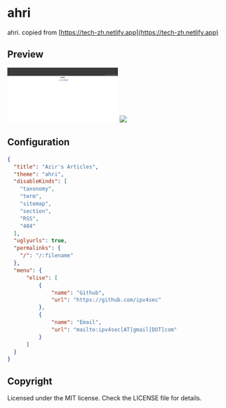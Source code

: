 
# ahri

ahri. copied from [https://tech-zh.netlify.app](https://tech-zh.netlify.app)

## Preview

<img src="static/home.png" style="width:50%" />
<img src="static/article.png" style="width:50%" />


## Configuration

```json
{
  "title": "Azir's Articles",
  "theme": "ahri",
  "disableKinds": [
    "taxonomy",
    "term",
    "sitemap",
    "section",
    "RSS",
    "404"
  ],
  "uglyurls": true,
  "permalinks": {
    "/": "/:filename"
  },
  "menu": {
	  "elise": [
		  {
			  "name": "Github",
			  "url": "https://github.com/ipv4sec"
		  },
		  {
			  "name": "Email",
			  "url": "mailto:ipv4sec[AT]gmail[DOT]com"
		  }
	  ]
  }
}
```

## Copyright
Licensed under the MIT license. Check the LICENSE file for details.